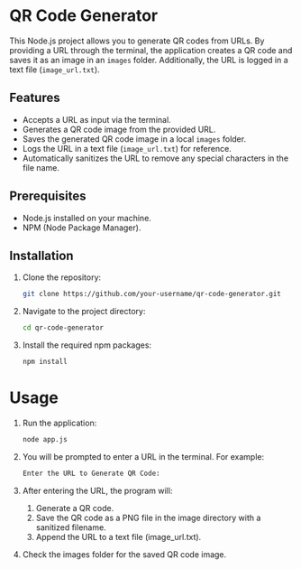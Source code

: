 # QR Code Generator

This Node.js project allows you to generate QR codes from URLs. By providing a URL through the terminal, the application creates a QR code and saves it as an image in an `images` folder. Additionally, the URL is logged in a text file (`image_url.txt`).

## Features
- Accepts a URL as input via the terminal.
- Generates a QR code image from the provided URL.
- Saves the generated QR code image in a local `images` folder.
- Logs the URL in a text file (`image_url.txt`) for reference.
- Automatically sanitizes the URL to remove any special characters in the file name.

## Prerequisites
- Node.js installed on your machine.
- NPM (Node Package Manager).

## Installation

1. Clone the repository:
   ```bash
   git clone https://github.com/your-username/qr-code-generator.git
    ```
2. Navigate to the project directory:
    ```bash
    cd qr-code-generator
    ```
3. Install the required npm packages:
    ```bash
    npm install
    ```
# Usage

1. Run the application:
    ```bash 
    node app.js
    ```
2. You will be prompted to enter a URL in the terminal. For example:
    ``` bash
    Enter the URL to Generate QR Code:
     ```

3. After entering the URL, the program will:
    1. Generate a QR code.
    2. Save the QR code as a PNG file in the image directory with a sanitized filename.
    3. Append the URL to a text file (image_url.txt).

4. Check the images folder for the saved QR code image.